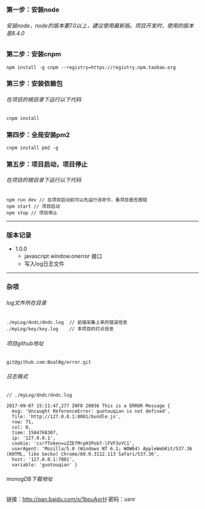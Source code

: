 ### 第一步：安装node
###### 安装node，node的版本要7.0以上，建议使用最新版。项目开发时，使用的版本是8.4.0

### 第二步：安装cnpm
```
npm install -g cnpm --registry=https://registry.npm.taobao.org
```

### 第三步：安装依赖包
###### 在项目的根目录下运行以下代码
```
cnpm install
```

### 第四步：全局安装pm2

```
cnpm install pm2 -g
```

### 第五步：项目启动，项目停止
###### 在项目的根目录下运行以下代码

```
npm run dev // 在项目启动前可以先运行该命令，看项目是否报错
npm start // 项目启动
npm stop // 项目停止
```

---
### 版本记录
- 1.0.0
    - javascript window.onerror 接口
    - 写入log日志文件

---
### 杂项
###### log文件所在目录
```
./myLog/dndc/dndc.log  // 前端采集上来的错误信息
./myLog/key/key.log    // 本项目的打点信息

```

###### 项目github地址
```
git@github.com:BoalNg/error.git
```

###### 日志格式
```
// ./myLog/dndc/dndc.log

2017-09-07 15:11:47,277 INFO 20036 This is a ERROR Message { 
  msg: 'Uncaught ReferenceError: guotouqian is not defined',
  file: 'http://127.0.0.1:8081/bundle.js',
  row: 71,
  col: 0,
  time: 1504768307,
  ip: '127.0.0.1',
  cookie: 'csrfToken=uZZEfMrpH3Pob7-lFVF3oYC1',
  userAgent: 'Mozilla/5.0 (Windows NT 6.1; WOW64) AppleWebKit/537.36 (KHTML, like Gecko) Chrome/60.0.3112.113 Safari/537.36',
  host: '127.0.0.1:7001',
  variable: 'guotouqian' }
```

###### monogDB下载地址

链接：http://pan.baidu.com/s/1bpuAorH 密码：usnr


